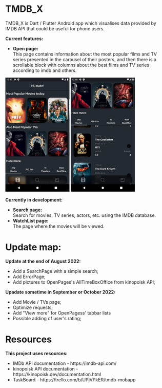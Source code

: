 # TMDB_X
<p align="left">
TMDB_X is Dart / Flutter Android app which visualises data provided by IMDB API 
that could be useful for phone users.

<b> Current features:</b></br>
<ul>
<li><b>Open page: </b></br>
This page contains information about the most popular films and TV series presented in the carousel of their posters, and then there is a scrollable block with columns about the best films and TV series according to imdb and others.
</ul>

</p> <p align="left">
<img src="TMDB_X/assets/images/op1.png" alt="application" width="200" />
<img src="TMDB_X/assets/images/op2.png" alt="application" width="200" />
<p>

<b> Currently in development:</b></br>
<ul>
<li><b>Search page: </b></br>
Search for movies, TV series, actors, etc. using the IMDB database.
<li><b>WatchList page:</b></br>
The page where the movies will be viewed.
</ul>

# Update map:
<p>
<b>Update at the end of August 2022:</b> 
<ul>
<li>Add a SearchPage with a simple search;
<li>Add ErrorPage;
<li>Add pictures to OpenPages's AllTimeBoxOffice from kinopoisk API;
</ul>

<b>Upadate sometime in September or October 2022:</b>
<ul>
<li>Add Movie / TVs page;
<li>Optimize requests;
<li>Add "View more" for OpenPagess' tabbar lists
<li>Possible adding of user's rating;
</ul>

# Resources
<b>This project uses resources:</b>
<ul>
<li>IMDb API documentation - https://imdb-api.com/</li>
<li>kinopoisk API documentation - https://kinopoisk.dev/documentation.html</li>
<li>TaskBoard - https://trello.com/b/UPjVPkER/tmdb-mobapp </li>
</ul>